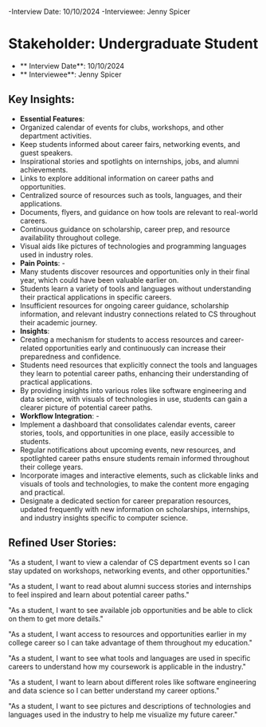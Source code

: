 -Interview Date: 10/10/2024 -Interviewee: Jenny Spicer 

# Stakeholder: Undergraduate Student 
- ** Interview Date**: 10/10/2024
- ** Interviewee**: Jenny Spicer

## Key Insights:
- **Essential Features**: 
- Organized calendar of events for clubs, workshops, and other department activities.
- Keep students informed about career fairs, networking events, and guest speakers.
- Inspirational stories and spotlights on internships, jobs, and alumni achievements.
- Links to explore additional information on career paths and opportunities.
- Centralized source of resources such as tools, languages, and their applications.
- Documents, flyers, and guidance on how tools are relevant to real-world careers.
- Continuous guidance on scholarship, career prep, and resource availability throughout college.
- Visual aids like pictures of technologies and programming languages used in industry roles.
- **Pain Points**: - 
- Many students discover resources and opportunities only in their final year, which could have been valuable earlier on.
- Students learn a variety of tools and languages without understanding their practical applications in specific careers.
- Insufficient resources for ongoing career guidance, scholarship information, and relevant industry connections related to CS throughout their academic journey.
- **Insights**: 
- Creating a mechanism for students to access resources and career-related opportunities early and continuously can increase their preparedness and confidence.
- Students need resources that explicitly connect the tools and languages they learn to potential career paths, enhancing their understanding of practical applications.
- By providing insights into various roles like software engineering and data science, with visuals of technologies in use, students can gain a clearer picture of potential career paths.
- **Workflow Integration**: - 
- Implement a dashboard that consolidates calendar events, career stories, tools, and opportunities in one place, easily accessible to students.
- Regular notifications about upcoming events, new resources, and spotlighted career paths ensure students remain informed throughout their college years.
- Incorporate images and interactive elements, such as clickable links and visuals of tools and technologies, to make the content more engaging and practical.
- Designate a dedicated section for career preparation resources, updated frequently with new information on scholarships, internships, and industry insights specific to computer science.
## Refined User Stories:
"As a student, I want to view a calendar of CS department events so I can stay updated on workshops, networking events, and other opportunities."

"As a student, I want to read about alumni success stories and internships to feel inspired and learn about potential career paths."

"As a student, I want to see available job opportunities and be able to click on them to get more details."

"As a student, I want access to resources and opportunities earlier in my college career so I can take advantage of them throughout my education."

"As a student, I want to see what tools and languages are used in specific careers to understand how my coursework is applicable in the industry."

"As a student, I want to learn about different roles like software engineering and data science so I can better understand my career options."

"As a student, I want to see pictures and descriptions of technologies and languages used in the industry to help me visualize my future career."
